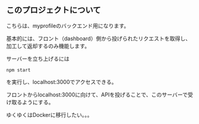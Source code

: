 ## このプロジェクトについて
こちらは、myprofileのバックエンド用になります。

基本的には、フロント（dashboard）側から投げられたリクエストを取得し、加工して返却するのみ機能します。

サーバーを立ち上げるには
```
npm start 
```
を実行し、localhost:3000でアクセスできる。

フロントからlocalhost:3000に向けて、APIを投げることで、このサーバーで受け取るようにする。

ゆくゆくはDockerに移行したい。。。
